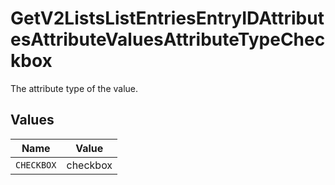 # GetV2ListsListEntriesEntryIDAttributesAttributeValuesAttributeTypeCheckbox

The attribute type of the value.


## Values

| Name       | Value      |
| ---------- | ---------- |
| `CHECKBOX` | checkbox   |